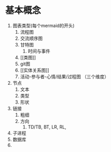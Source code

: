 
# 基本概念
1. 图表类型(每个mermaid的开头)
	1. 流程图
	2. 交流顺序图
	3. 甘特图
		1. 时间与事件
	4. [[类图]]
	5. git图
	6. [[实体关系图]]
	7. 活动-参与者-心情/结果/过程图   （三个维度）
2. 节点
	1. 文本
	2. 类型
	3. 形状
3. 链接
	1. 粗细
	2. 方向
		1. TD/TB, BT, LR, RL, 
4. 子进程
5. 数据库
6. 